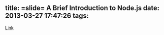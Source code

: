 title: =slide= A Brief Introduction to Node.js
date: 2013-03-27 17:47:26
tags:
---

[Link](/slides/briefintrotonode)